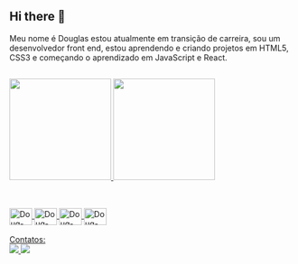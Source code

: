 ## Hi there 🦉

Meu nome é Douglas estou atualmente em transição de carreira, sou um desenvolvedor front end, estou aprendendo e criando projetos em HTML5, CSS3 e começando o aprendizado em JavaScript e React.
<!--
**Bitte-ODoug/Bitte-ODoug** is a ✨ _special_ ✨ repository because its `README.md` (this file) appears on your GitHub profile.

Here are some ideas to get you started:

- 🔭 I’m currently working on ...
- 🌱 I’m currently learning ...
- 👯 I’m looking to collaborate on ...
- 🤔 I’m looking for help with ...
- 💬 Ask me about ...
- 📫 How to reach me: ...
- 😄 Pronouns: ...
- ⚡ Fun fact: ...
-->
##

<div>
 <a href= "https://github.com/Bitte-ODoug" />
 <img height= "180em" src= "https://github-readme-stats.vercel.app/api?username=Bitte-ODoug&show_icons=true&theme=tokyonight" />
 <img height= "180em" src= "https://github-readme-stats.vercel.app/api/top-langs/?username=Bitte-ODoug&layout=compact&theme=tokyonight" /> 
</div>

##

<div style="display: inline_block"><br>
  <img align="center" alt="Doug-HTML" height="30" width="40" src="https://cdn.jsdelivr.net/gh/devicons/devicon@latest/icons/html5/html5-original.svg" />
  <img align="center" alt="Doug-HTML" height="30" width="40" src="https://cdn.jsdelivr.net/gh/devicons/devicon@latest/icons/css3/css3-original.svg" />
  <img align="center" alt="Doug-HTML" height="30" width="40" src="https://cdn.jsdelivr.net/gh/devicons/devicon@latest/icons/javascript/javascript-original.svg" />
  <img align="center" alt="Doug-HTML" height="30" width="40" src="https://cdn.jsdelivr.net/gh/devicons/devicon@latest/icons/react/react-original.svg" />
</div>
<br>
Contatos:
<div>
  <a href= "https://www.linkedin.com/in/bittencourtdouglas/"><img src= "https://img.shields.io/badge/linkedin-%230077B5.svg?style=for-the-badge&logo=linkedin&logoColor=white" /> 
  <a href= "mailto:douglas.bittencourt222@gmail.com"><img src= "https://img.shields.io/badge/Gmail-D14836?style=for-the-badge&logo=gmail&logoColor=white" />  
</div>  

